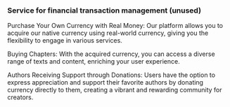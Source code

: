 ### Service for financial transaction management (unused)

Purchase Your Own Currency with Real Money: Our platform allows you to acquire our native currency using real-world currency, giving you the flexibility to engage in various services.

Buying Chapters: With the acquired currency, you can access a diverse range of texts and content, enriching your user experience.

Authors Receiving Support through Donations: Users have the option to express appreciation and support their favorite authors by donating currency directly to them, creating a vibrant and rewarding community for creators.
